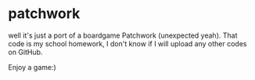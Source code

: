 # patchwork
well it's just a port of a boardgame Patchwork (unexpected yeah).
That code is my school homework, I don't know if I will upload any other codes on GitHub.

Enjoy a game:)
